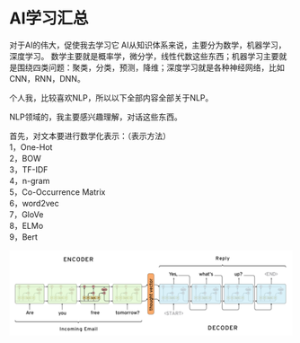 # AI学习汇总
对于AI的伟大，促使我去学习它
AI从知识体系来说，主要分为数学，机器学习，深度学习。
数学主要就是概率学，微分学，线性代数这些东西；机器学习主要就是围绕四类问题：聚类，分类，预测，降维；深度学习就是各种神经网络，比如CNN，RNN，DNN。

个人我，比较喜欢NLP，所以以下全部内容全部关于NLP。

NLP领域的，我主要感兴趣理解，对话这些东西。

首先，对文本要进行数学化表示：（表示方法）<br>
1，One-Hot<br>
2，BOW<br>
3，TF-IDF<br>
4，n-gram<br>
5，Co-Occurrence Matrix<br>
6，word2vec<br>
7，GloVe<br>
8，ELMo<br>
9，Bert<br>

![](./Imgs/seq2seq.png)

